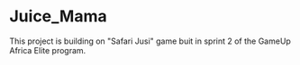 # Juice_Mama
This project is building on "Safari Jusi" game buit in sprint 2 of the GameUp Africa Elite program.
